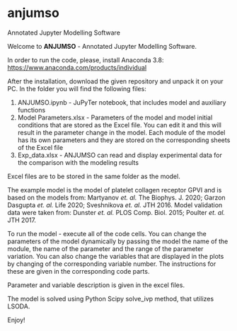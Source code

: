 # anjumso
Annotated Jupyter Modelling Software

Welcome to **ANJUMSO** - Annotated Jupyter Modelling Software.

In order to run the code, please, install Anaconda 3.8: https://www.anaconda.com/products/individual

After the installation, download the given repository and unpack it on your PC. In the folder you will find the
following files:

1. ANJUMSO.ipynb - JuPyTer notebook, that includes model and auxiliary functions
2. Model Parameters.xlsx - Parameters of the model and model initial conditions that are stored as the Excel file.
You can edit it and this will result in the parameter change in the model. Each module of the model has its own
parameters and they are stored on the corresponding sheets of the Excel file
3. Exp_data.xlsx - ANJUMSO can read and display experimental data for the comparison with the modeling results

Excel files are to be stored in the same folder as the model.

The example model is the model of platelet collagen receptor GPVI and is based on the models from:
Martyanov *et. al.* The Biophys. J. 2020; Garzon Dasgupta *et. al.* Life 2020; Sveshnikova *et. al.* JTH 2016.
Model validation data were taken from: Dunster *et. al.* PLOS Comp. Biol. 2015; Poulter *et. al.* JTH 2017.

To run the model - execute all of the code cells. You can change the parameters of the model dynamically
by passing the model the name of the module, the name of the parameter and the range of the parameter variation.
You can also change the variables that are displayed in the plots by changing of the corresponding variable number.
The instructions for these are given in the corresponding code parts.

Parameter and variable description is given in the excel files.

The model is solved using Python Scipy solve_ivp method, that utilizes LSODA.

Enjoy!
